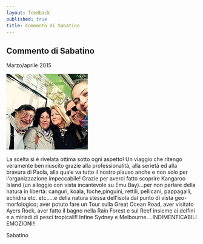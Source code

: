 ```yaml
---
layout: feedback
published: true
title: Commento di Sabatino
---
```



## Commento di Sabatino

Marzo/aprile 2015

![166036_w-215_h-200.jpg](/images/feedback/166036_w-215_h-200.jpg)



La scelta si è rivelata ottima sotto ogni aspetto! Un viaggio che ritengo veramente ben riuscito grazie alla professionalità, alla serietà ed alla bravura di Paola, alla quale va tutto il nostro plauso anche e non solo per l'organizzazione impeccabile! 
Grazie per averci fatto scoprire Kangaroo Island (un alloggio con vista incantevole su Emu Bay)...per non parlare della natura in libertà: canguri, koala, foche,pinguini, rettili, pellicani, pappagalli, echidna etc. etc.....e della natura stessa dell'isola dal punto di vista geo-morfologico; aver potuto fare un Tour sulla Great Ocean Road, aver visitato Ayers Rock, aver fatto il bagno nella Rain Forest e sul Reef insieme ai delfini e a miriadi di pesci tropicali!! 
Infine Sydney e Melbourne....INDIMENTICABILI EMOZIONI!!

Sabatino